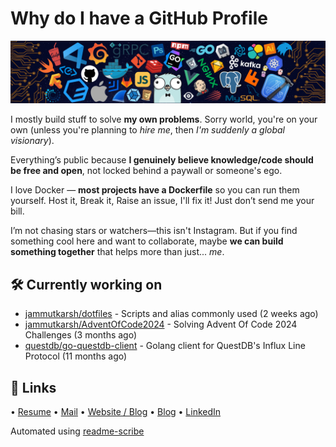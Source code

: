 # Why do I have a GitHub Profile

![This only attracts attention, doesn't add any real value.](https://github.com/JammUtkarsh/jammutkarsh/blob/main/github-banner.png?raw=true)

I mostly build stuff to solve **my own problems**. Sorry world, you're on your own (unless you're planning to *hire me*, then *I'm suddenly a global visionary*).

Everything’s public because **I genuinely believe knowledge/code should be free and open**, not locked behind a paywall or someone's ego.

I love Docker — **most projects have a Dockerfile** so you can run them yourself.
Host it, Break it, Raise an issue, I'll fix it! Just don’t send me your bill.

I’m not chasing stars or watchers—this isn't Instagram. But if you find something cool here and want to collaborate, maybe **we can build something together** that helps more than just... *me*.

## 🛠️ Currently working on


- [jammutkarsh/dotfiles](https://github.com/jammutkarsh/dotfiles) - Scripts and alias commonly used (2 weeks ago)
- [jammutkarsh/AdventOfCode2024](https://github.com/jammutkarsh/AdventOfCode2024) - Solving Advent Of Code 2024 Challenges (3 months ago)
- [questdb/go-questdb-client](https://github.com/questdb/go-questdb-client) - Golang client for QuestDB&#39;s Influx Line Protocol (11 months ago)

## 🔗 Links

  &bullet; [Resume](https://links.utkarshchourasia.in/resume)
  &bullet; [Mail](mailto:mail@utkarshchourasia.in)
  &bullet; [Website / Blog](https://utkarshchourasia.in/)
  &bullet; [Blog](https://utkarshchourasia.in/blog)
  &bullet; [LinkedIn](https://www.linkedin.com/in/5utkarshc/)

Automated using [readme-scribe](https://github.com/muesli/readme-scribe)
